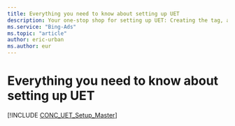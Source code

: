 ```yaml
---
title: Everything you need to know about setting up UET
description: Your one-stop shop for setting up UET: Creating the tag, adding it to your website, and modifying it for advanced features. Troubleshooting tips too!
ms.service: "Bing-Ads"
ms.topic: "article"
author: eric-urban
ms.author: eur
---
```


# Everything you need to know about setting up UET

[!INCLUDE [CONC_UET_Setup_Master](./includes/CONC_UET_Setup_Master.md)]

